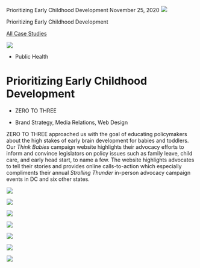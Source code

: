 



Prioritizing Early Childhood Development
November 25, 2020
![](data:image/gif;base64,R0lGODlhAQABAAAAACH5BAEKAAEALAAAAAABAAEAAAICTAEAOw==)![](https://www.gmmb.com/wp-content/uploads/2020/11/ZTT_TB_P.jpg)



Prioritizing Early Childhood Development






[All Case Studies](/case-studies/)













![](data:image/gif;base64,R0lGODlhAQABAAAAACH5BAEKAAEALAAAAAABAAEAAAICTAEAOw==)![](https://www.gmmb.com/wp-content/uploads/2020/11/ZTT_TB_P-468x534.jpg) 










* Public Health













Prioritizing Early Childhood Development
========================================

 



* ZERO TO THREE













* Brand Strategy, Media Relations, Web Design














ZERO TO THREE approached us with the goal of educating policymakers about the high stakes of early brain development for babies and toddlers. Our *Think Babies* campaign website highlights their advocacy efforts to inform and convince legislators on policy issues such as family leave, child care, and early head start, to name a few. The website highlights advocates to tell their stories and provides online calls-to-action which especially compliments their annual *Strolling Thunder* in-person advocacy campaign events in DC and six other states.

 

















![](data:image/gif;base64,R0lGODlhAQABAAAAACH5BAEKAAEALAAAAAABAAEAAAICTAEAOw==)![](https://www.gmmb.com/wp-content/uploads/2020/11/101672_ZTT_website_1920x1080_1-1441x810.jpg) 

















![](data:image/gif;base64,R0lGODlhAQABAAAAACH5BAEKAAEALAAAAAABAAEAAAICTAEAOw==)![](https://www.gmmb.com/wp-content/uploads/2020/11/101654_ZTT_StrollingThunder_PrintAds-1441x810.jpg) 

















![](data:image/gif;base64,R0lGODlhAQABAAAAACH5BAEKAAEALAAAAAABAAEAAAICTAEAOw==)![](https://www.gmmb.com/wp-content/uploads/2020/11/101654_ZTT_StrollingThunder_AdSwag-1441x810.jpg) 

















![](data:image/gif;base64,R0lGODlhAQABAAAAACH5BAEKAAEALAAAAAABAAEAAAICTAEAOw==)![](https://www.gmmb.com/wp-content/uploads/2020/11/101654_ZTT_StrollingThunder_Podium-568x319.jpg) 











![](data:image/gif;base64,R0lGODlhAQABAAAAACH5BAEKAAEALAAAAAABAAEAAAICTAEAOw==)![](https://www.gmmb.com/wp-content/uploads/2020/11/101654_ZTT_StrollingThunder_Pledge-868x488.jpg) 

















![](data:image/gif;base64,R0lGODlhAQABAAAAACH5BAEKAAEALAAAAAABAAEAAAICTAEAOw==)![](https://www.gmmb.com/wp-content/uploads/2020/11/101654_ZTT_StrollingThunder_MOC.jpg) 

















![](data:image/gif;base64,R0lGODlhAQABAAAAACH5BAEKAAEALAAAAAABAAEAAAICTAEAOw==)![](https://www.gmmb.com/wp-content/uploads/2020/11/101654_ZTT_StrollingThunder_Social-1441x810.jpg) 

















